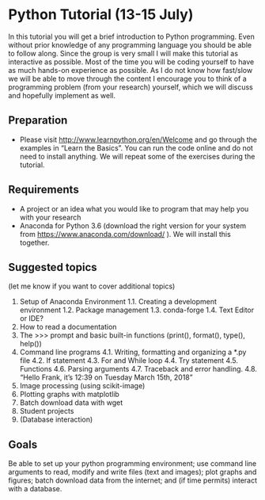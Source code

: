 # Python Tutorial (13-15 July)
In this tutorial you will get a brief introduction to Python programming. Even without prior knowledge of any programming language you should be able to follow along. Since the group is very small I will make this tutorial as interactive as possible. Most of the time you will be coding yourself to have as much hands-on experience as possible. As I do not know how fast/slow we will be able to move through the content I encourage you to think of a programming problem (from your research) yourself, which we will discuss and hopefully implement as well.

## Preparation
* Please visit http://www.learnpython.org/en/Welcome and go through the examples in “Learn the Basics”. You can run the code online and do not need to install anything. We will repeat some of the exercises during the tutorial. 

## Requirements
* A project or an idea what you would like to program that may help you with your research
* Anaconda for Python 3.6 (download the right version for your system from  https://www.anaconda.com/download/ ). We will install this together.

## Suggested topics 
(let me know if you want to cover additional topics)
1. Setup of Anaconda Environment
   1.1.	Creating a development environment 
   1.2.	Package management
   1.3.	conda-forge
   1.4.	Text Editor or IDE?
2.	How to read a documentation
3.	The >>> prompt and basic built-in functions (print(), format(), type(), help())
4.	Command line programs
  4.1.	Writing, formatting and organizing a *.py file
  4.2.	If statement
  4.3.	For and While loop
  4.4.	Try statement
  4.5.	Functions
  4.6.	Parsing arguments
  4.7.	Traceback and error handling.
  4.8.	“Hello Frank, it’s 12:39 on Tuesday March 15th, 2018”
5.	Image processing (using scikit-image)
6.	Plotting graphs with matplotlib
7.	Batch download data with wget
8.	Student projects
9.	(Database interaction)

## Goals
Be able to set up your python programming environment; use command line arguments to read, modify and write files (text and images); plot graphs and figures; batch download data from the internet; and (if time permits) interact with a database. 

